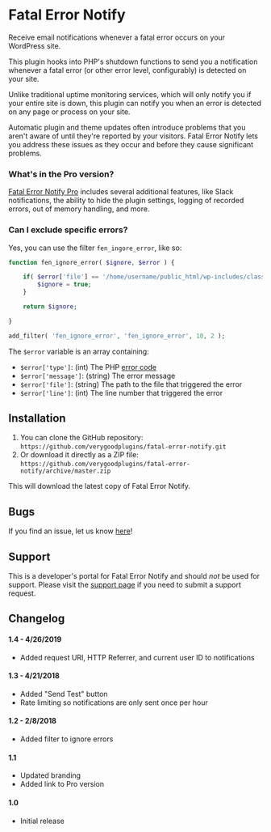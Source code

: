 # Fatal Error Notify #

Receive email notifications whenever a fatal error occurs on your WordPress site.

This plugin hooks into PHP's shutdown functions to send you a notification whenever a fatal error (or other error level, configurably) is detected on your site.

Unlike traditional uptime monitoring services, which will only notify you if your entire site is down, this plugin can notify you when an error is detected on any page or process on your site.

Automatic plugin and theme updates often introduce problems that you aren't aware of until they're reported by your visitors. Fatal Error Notify lets you address these issues as they occur and before they cause significant problems.


### What's in the Pro version?

[Fatal Error Notify Pro](https://fatalerrornotify.com/) includes several additional features, like Slack notifications, the ability to hide the plugin settings, logging of recorded errors, out of memory handling, and more.

### Can I exclude specific errors?

Yes, you can use the filter `fen_ingore_error`, like so:

```php
function fen_ignore_error( $ignore, $error ) {

	if( $error['file'] == '/home/username/public_html/wp-includes/class-phpass.php' ) {
		$ignore = true;
	}

	return $ignore;

}

add_filter( 'fen_ignore_error', 'fen_ignore_error', 10, 2 );
```

The `$error` variable is an array containing:

* `$error['type']`: (int) The PHP [error code](http://php.net/manual/en/errorfunc.constants.php)
* `$error['message']`: (string) The error message
* `$error['file']`: (string) The path to the file that triggered the error
* `$error['line']`: (int) The line number that triggered the error

## Installation ##

1. You can clone the GitHub repository: `https://github.com/verygoodplugins/fatal-error-notify.git`
2. Or download it directly as a ZIP file: `https://github.com/verygoodplugins/fatal-error-notify/archive/master.zip`

This will download the latest copy of Fatal Error Notify.

## Bugs ##
If you find an issue, let us know [here](https://github.com/verygoodplugins/fatal-error-notify/issues?state=open)!

## Support ##
This is a developer's portal for Fatal Error Notify and should _not_ be used for support. Please visit the [support page](https://fatalerrornotify.com/support/contact/) if you need to submit a support request.

## Changelog ##

#### 1.4 - 4/26/2019
* Added request URI, HTTP Referrer, and current user ID to notifications

#### 1.3 - 4/21/2018
* Added "Send Test" button
* Rate limiting so notifications are only sent once per hour

#### 1.2 - 2/8/2018
* Added filter to ignore errors

#### 1.1
* Updated branding
* Added link to Pro version

#### 1.0
* Initial release